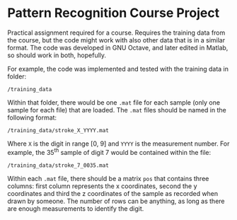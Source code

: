 # Pattern Recognition Course Project

Practical assignment required for a course. Requires the training data from the course, but the code might work with also other data that is in a similar format. The code was developed in GNU Octave, and later edited in Matlab, so should work in both, hopefully.

For example, the code was implemented and tested with the training data in folder:

    /training_data

Within that folder, there would be one `.mat` file for each sample (only one sample for each file) that are loaded. The `.mat` files should be named in the following format:

    /training_data/stroke_X_YYYY.mat

Where `X` is the digit in range [0, 9] and `YYYY` is the measurement number. For example, the 35<sup>th</sup> sample of digit 7 would be contained within the file:

    /training_data/stroke_7_0035.mat

Within each `.mat` file, there should be a matrix `pos` that contains three columns: first column represents the x coordinates, second the y coordinates and third the z coordinates of the sample as recorded when drawn by someone. The number of rows can be anything, as long as there are enough measurements to identify the digit.
